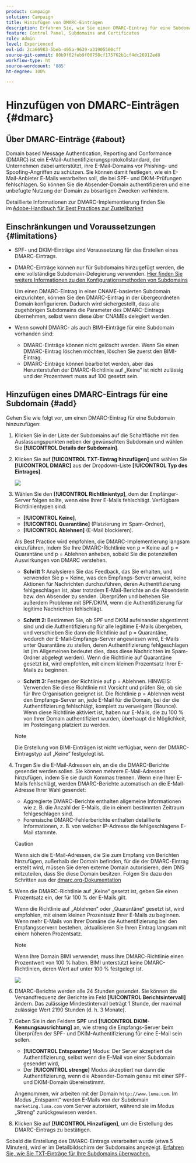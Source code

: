 ```yaml
---
product: campaign
solution: Campaign
title: Hinzufügen von DMARC-Einträgen
description: Erfahren Sie, wie Sie einen DMARC-Eintrag für eine Subdomain hinzufügen.
feature: Control Panel, Subdomains and Certificates
role: Admin
level: Experienced
exl-id: 2ca66983-5beb-495a-9639-a31905500cff
source-git-commit: 80b9f62feb9f00758cf175762b1cf4dc26912ed8
workflow-type: ht
source-wordcount: '885'
ht-degree: 100%

---
```


# Hinzufügen von DMARC-Einträgen {#dmarc}

## Über DMARC-Einträge {#about}

Domain based Message Authentication, Reporting and Conformance (DMARC) ist ein E-Mail-Authentifizierungsprotokollstandard, der Unternehmen dabei unterstützt, ihre E-Mail-Domains vor Phishing- und Spoofing-Angriffen zu schützen. Sie können damit festlegen, wie ein E-Mail-Anbieter E-Mails verarbeiten soll, die bei SPF- und DKIM-Prüfungen fehlschlagen. So können Sie die Absender-Domain authentifizieren und eine unbefugte Nutzung der Domain zu bösartigen Zwecken verhindern.

Detaillierte Informationen zur DMARC-Implementierung finden Sie im [Adobe-Handbuch für Best Practices zur Zustellbarkeit](https://experienceleague.adobe.com/docs/deliverability-learn/deliverability-best-practice-guide/additional-resources/technotes/implement-dmarc.html?lang=de)

## Einschränkungen und Voraussetzungen {#limitations}

* SPF- und DKIM-Einträge sind Voraussetzung für das Erstellen eines DMARC-Eintrags.
* DMARC-Einträge können nur für Subdomains hinzugefügt werden, die eine vollständige Subdomain-Delegierung verwenden. [Hier finden Sie weitere Informationen zu den Konfigurationsmethoden von Subdomains](subdomains-branding.md#subdomain-delegation-methods)

  Um einen DMARC-Eintrag in einer CNAME-basierten Subdomain einzurichten, können Sie den DMARC-Eintrag in der übergeordneten Domain konfigurieren. Dadurch wird sichergestellt, dass alle zugehörigen Subdomains die Parameter des DMARC-Eintrags übernehmen, selbst wenn diese über CNAMEs delegiert werden.

* Wenn sowohl DMARC- als auch BIMI-Einträge für eine Subdomain vorhanden sind:
   * DMARC-Einträge können nicht gelöscht werden. Wenn Sie einen DMARC-Eintrag löschen möchten, löschen Sie zuerst den BIMI-Eintrag.
   * DMARC-Einträge können bearbeitet werden, aber das Herunterstufen der DMARC-Richtlinie auf „Keine“ ist nicht zulässig und der Prozentwert muss auf 100 gesetzt sein.

## Hinzufügen eines DMARC-Eintrags für eine Subdomain {#add}

Gehen Sie wie folgt vor, um einen DMARC-Eintrag für eine Subdomain hinzuzufügen:

1. Klicken Sie in der Liste der Subdomains auf die Schaltfläche mit den Auslassungspunkten neben der gewünschten Subdomain und wählen Sie **[!UICONTROL Details der Subdomain]**.

1. Klicken Sie auf **[!UICONTROL TXT-Eintrag hinzufügen]** und wählen Sie **[!UICONTROL DMARC]** aus der Dropdown-Liste **[!UICONTROL Typ des Eintrages]**.

   ![](assets/dmarc-add.png)

1. Wählen Sie den **[!UICONTROL Richtlinientyp]**, dem der Empfänger-Server folgen sollte, wenn eine Ihrer E-Mails fehlschlägt. Verfügbare Richtlinientypen sind:

   * **[!UICONTROL Keine]**,
   * **[!UICONTROL Quarantäne]** (Platzierung im Spam-Ordner),
   * **[!UICONTROL Ablehnen]** (E-Mail blockieren).

   Als Best Practice wird empfohlen, die DMARC-Implementierung langsam einzuführen, indem Sie Ihre DMARC-Richtlinie von p = Keine auf p = Quarantäne und p = Ablehnen anheben, sobald Sie die potenziellen Auswirkungen von DMARC verstehen.

   * **Schritt 1:** Analysieren Sie das Feedback, das Sie erhalten, und verwenden Sie p = Keine, was den Empfangs-Server anweist, keine Aktionen für Nachrichten durchzuführen, deren Authentifizierung fehlgeschlagen ist, aber trotzdem E-Mail-Berichte an die Absenderin bzw. den Absender zu senden. Überprüfen und beheben Sie außerdem Probleme mit SPF/DKIM, wenn die Authentifizierung für legitime Nachrichten fehlschlägt.

   * **Schritt 2:** Bestimmen Sie, ob SPF und DKIM aufeinander abgestimmt sind und die Authentifizierung für alle legitime E-Mails übergeben, und verschieben Sie dann die Richtlinie auf p = Quarantäne, wodurch der E-Mail-Empfangs-Server angewiesen wird, E-Mails unter Quarantäne zu stellen, deren Authentifizierung fehlgeschlagen ist (im Allgemeinen bedeutet dies, dass diese Nachrichten im Spam-Ordner abgelegt werden). Wenn die Richtlinie auf Quarantäne gesetzt ist, wird empfohlen, mit einem kleinen Prozentsatz Ihrer E-Mails zu beginnen.

   * **Schritt 3:** Festegen der Richtlinie auf p = Ablehnen. HINWEIS: Verwenden Sie diese Richtlinie mit Vorsicht und prüfen Sie, ob sie für Ihre Organisation geeignet ist. Die Richtlinie p = Ablehnen weist den Empfangs-Server an, jede E-Mail für die Domain, bei der die Authentifizierung fehlschlägt, komplett zu verweigern (Bounce). Wenn diese Richtlinie aktiviert ist, haben nur E-Mails, die zu 100 % von Ihrer Domain authentifiziert wurden, überhaupt die Möglichkeit, im Posteingang platziert zu werden.

   >[!NOTE]
   >
   > Die Erstellung von BIMI-Einträgen ist nicht verfügbar, wenn der DMARC-Eintragstyp auf „Keine“ festgelegt ist.

1. Tragen Sie die E-Mail-Adressen ein, an die die DMARC-Berichte gesendet werden sollen. Sie können mehrere E-Mail-Adressen hinzufügen, indem Sie sie durch Kommas trennen. Wenn eine Ihrer E-Mails fehlschlägt, werden DMARC-Berichte automatisch an die E-Mail-Adresse Ihrer Wahl gesendet:

   * Aggregierte DMARC-Berichte enthalten allgemeine Informationen wie z. B. die Anzahl der E-Mails, die in einem bestimmten Zeitraum fehlgeschlagen sind.
   * Forensische DMARC-Fehlerberichte enthalten detaillierte Informationen, z. B. von welcher IP-Adresse die fehlgeschlagene E-Mail stammte.

   >[!CAUTION]
   >
   >Wenn sich die E-Mail-Adressen, die Sie zum Empfang von Berichten hinzufügen, außerhalb der Domain befinden, für die der DMARC-Eintrag erstellt wird, müssen Sie deren externe Domain autorisieren, dem DNS mitzuteilen, dass Sie diese Domain besitzen. Folgen Sie dazu den Schritten aus der [dmarc.org-Dokumentation](https://dmarc.org/2015/08/receiving-dmarc-reports-outside-your-domain)

1. Wenn die DMARC-Richtlinie auf „Keine“ gesetzt ist, geben Sie einen Prozentsatz ein, der für 100 % der E-Mails gilt.

   Wenn die Richtlinie auf „Ablehnen“ oder „Quarantäne“ gesetzt ist, wird empfohlen, mit einem kleinen Prozentsatz Ihrer E-Mails zu beginnen. Wenn mehr E-Mails von Ihrer Domäne die Authentifizierung bei den Empfangsservern bestehen, aktualisieren Sie Ihren Eintrag langsam mit einem höheren Prozentsatz.

   >[!NOTE]
   >
   >Wenn Ihre Domain BIMI verwendet, muss Ihre DMARC-Richtlinie einen Prozentwert von 100 % haben. BIMI unterstützt keine DMARC-Richtlinien, deren Wert auf unter 100 % festgelegt ist.

   ![](assets/dmarc-add2.png)

1. DMARC-Berichte werden alle 24 Stunden gesendet. Sie können die Versandfrequenz der Berichte im Feld **[!UICONTROL Berichtsintervall]** ändern. Das zulässige Mindestintervall beträgt 1 Stunde, der maximal zulässige Wert 2190 Stunden (d. h. 3 Monate).

1. Geben Sie in den Feldern **SPF** und **[!UICONTROL DKIM-Kennungsausrichtung]** an, wie streng die Empfangs-Server beim Überprüfen der SPF- und DKIM-Authentifizierung für eine E-Mail sein sollen.

   * **[!UICONTROL Entspannter]** Modus: Der Server akzeptiert die Authentifizierung, selbst wenn die E-Mail von einer Subdomain gesendet wird,
   * Der **[!UICONTROL strenge]** Modus akzeptiert nur dann die Authentifizierung, wenn die Absender-Domain genau mit einer SPF- und DKIM-Domain übereinstimmt.

   Angenommen, wir arbeiten mit der Domain `http://www.luma.com`. Im Modus „Entspannt“ werden E-Mails von der Subdomain `marketing.luma.com` vom Server autorisiert, während sie im Modus „Streng“ zurückgewiesen werden.

1. Klicken Sie auf **[!UICONTROL Hinzufügen]**, um die Erstellung des DMARC-Eintrags zu bestätigen.

Sobald die Erstellung des DMARC-Eintrags verarbeitet wurde (etwa 5 Minuten), wird er im Detailbildschirm der Subdomains angezeigt. [Erfahren Sie, wie Sie TXT-Einträge für Ihre Subdomains überwachen.](gs-txt-records.md#monitor)
